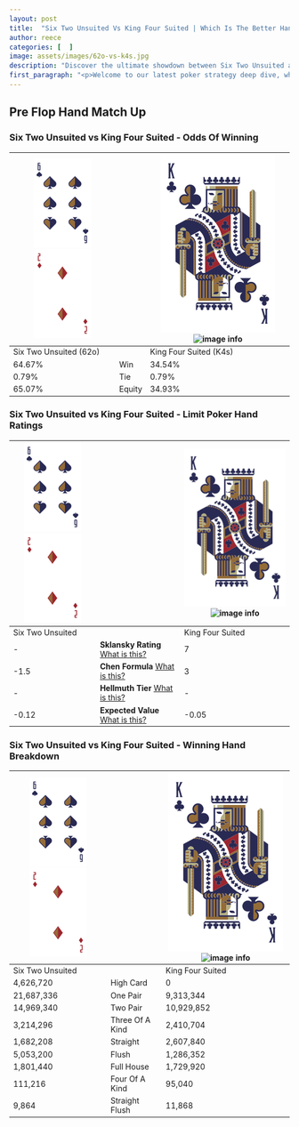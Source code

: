 ```yaml
---
layout: post
title:  "Six Two Unsuited Vs King Four Suited | Which Is The Better Hand In Poker? A Complete Guide"
author: reece
categories: [  ]
image: assets/images/62o-vs-k4s.jpg
description: "Discover the ultimate showdown between Six Two Unsuited and King Four Suited in poker! Uncover the odds, strategies, and scenarios where one hand triumphs over the other. Get ready to up your poker game with this thrilling analysis."
first_paragraph: "<p>Welcome to our latest poker strategy deep dive, where we're pitting two distinct hands against each other in a high-stakes showdown: Six Two Unsuited vs King Four Suited.</p><p>In the dynamic world of poker, every decision counts, and knowing which hand holds the upper hand is key to your success at the table.</p><p>In this article, we'll dissect these two hands, explore the scenarios where one dominates the other, and equip you with the knowledge to make strategic choices that can tip the odds in your favor.</p><p>Get ready to unravel the intriguing dynamics of these poker hands and elevate your game to new heights.</p>"
---
```




[comment]: # (sp0)

## Pre Flop Hand Match Up

<div class="table hand-ratings" markdown="1"> 



### Six Two Unsuited vs King Four Suited - Odds Of Winning


    
| ![image info](assets/images/hand1/6.png) ![image info](assets/images/hand1/2o.png) |  | ![image info](assets/images/hand2/K.png) ![image info](assets/images/hand2/4s.png) |
| -------- | -------- | -------- |
| Six Two Unsuited (62o) |  | King Four Suited (K4s) |
| 64.67% | Win | 34.54% |
| 0.79% | Tie | 0.79% |
| 65.07% | Equity | 34.93% |




[comment]: # (sp1)



### Six Two Unsuited vs King Four Suited - Limit Poker Hand Ratings


    
| ![image info](assets/images/hand1/6.png) ![image info](assets/images/hand1/2o.png) |  | ![image info](assets/images/hand2/K.png) ![image info](assets/images/hand2/4s.png) |
| -------- | -------- | -------- |
| Six Two Unsuited |  | King Four Suited |
| - | **Sklansky Rating** [What is this?](/sklansky-rating-explained) | 7 |
| -1.5 | **Chen Formula** [What is this?](/chen-formula-explained) | 3 |
| - | **Hellmuth Tier** [What is this?](/Hellmuth-tier-explained) | - |
| -0.12 | **Expected Value** [What is this?](/expected-value-explained) | -0.05 |




[comment]: # (sp2)



### Six Two Unsuited vs King Four Suited - Winning Hand Breakdown


    
| ![image info](assets/images/hand1/6.png) ![image info](assets/images/hand1/2o.png) |  | ![image info](assets/images/hand2/K.png) ![image info](assets/images/hand2/4s.png) |
| -------- | -------- | -------- |
| Six Two Unsuited |  | King Four Suited |
| 4,626,720 | High Card | 0 |
| 21,687,336 | One Pair | 9,313,344 |
| 14,969,340 | Two Pair | 10,929,852 |
| 3,214,296 | Three Of A Kind | 2,410,704 |
| 1,682,208 | Straight | 2,607,840 |
| 5,053,200 | Flush | 1,286,352 |
| 1,801,440 | Full House | 1,729,920 |
| 111,216 | Four Of A Kind | 95,040 |
| 9,864 | Straight Flush | 11,868 |




[comment]: # (sp3)



</div>

[comment]: # (sp4)



[comment]: # (sp5)

